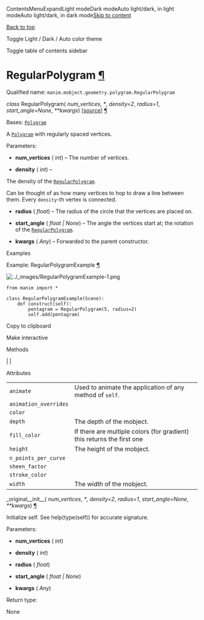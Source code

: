 ContentsMenuExpandLight modeDark modeAuto light/dark, in light modeAuto light/dark, in dark mode[Skip to content](https://docs.manim.community/en/stable/reference/manim.mobject.geometry.polygram.RegularPolygram.html#furo-main-content)

[Back to top](https://docs.manim.community/en/stable/reference/manim.mobject.geometry.polygram.RegularPolygram.html#)

Toggle Light / Dark / Auto color theme

Toggle table of contents sidebar

# RegularPolygram [¶](https://docs.manim.community/en/stable/reference/manim.mobject.geometry.polygram.RegularPolygram.html\#regularpolygram "Link to this heading")

Qualified name: `manim.mobject.geometry.polygram.RegularPolygram`

_class_ RegularPolygram( _num\_vertices_, _\*_, _density=2_, _radius=1_, _start\_angle=None_, _\*\*kwargs_) [\[source\]](https://docs.manim.community/en/stable/_modules/manim/mobject/geometry/polygram.html#RegularPolygram) [¶](https://docs.manim.community/en/stable/reference/manim.mobject.geometry.polygram.RegularPolygram.html#manim.mobject.geometry.polygram.RegularPolygram "Link to this definition")

Bases: [`Polygram`](https://docs.manim.community/en/stable/reference/manim.mobject.geometry.polygram.Polygram.html#manim.mobject.geometry.polygram.Polygram "manim.mobject.geometry.polygram.Polygram")

A [`Polygram`](https://docs.manim.community/en/stable/reference/manim.mobject.geometry.polygram.Polygram.html#manim.mobject.geometry.polygram.Polygram "manim.mobject.geometry.polygram.Polygram") with regularly spaced vertices.

Parameters:

- **num\_vertices** ( _int_) – The number of vertices.

- **density** ( _int_) –

The density of the [`RegularPolygram`](https://docs.manim.community/en/stable/reference/manim.mobject.geometry.polygram.RegularPolygram.html#manim.mobject.geometry.polygram.RegularPolygram "manim.mobject.geometry.polygram.RegularPolygram").

Can be thought of as how many vertices to hop
to draw a line between them. Every `density`-th
vertex is connected.

- **radius** ( _float_) – The radius of the circle that the vertices are placed on.

- **start\_angle** ( _float_ _\|_ _None_) – The angle the vertices start at; the rotation of
the [`RegularPolygram`](https://docs.manim.community/en/stable/reference/manim.mobject.geometry.polygram.RegularPolygram.html#manim.mobject.geometry.polygram.RegularPolygram "manim.mobject.geometry.polygram.RegularPolygram").

- **kwargs** ( _Any_) – Forwarded to the parent constructor.


Examples

Example: RegularPolygramExample [¶](https://docs.manim.community/en/stable/reference/manim.mobject.geometry.polygram.RegularPolygram.html#regularpolygramexample)

![../_images/RegularPolygramExample-1.png](https://docs.manim.community/en/stable/_images/RegularPolygramExample-1.png)

```
from manim import *

class RegularPolygramExample(Scene):
    def construct(self):
        pentagram = RegularPolygram(5, radius=2)
        self.add(pentagram)

```

Copy to clipboard

Make interactive

Methods

|
|

Attributes

|     |     |
| --- | --- |
| `animate` | Used to animate the application of any method of `self`. |
| `animation_overrides` |  |
| `color` |  |
| `depth` | The depth of the mobject. |
| `fill_color` | If there are multiple colors (for gradient) this returns the first one |
| `height` | The height of the mobject. |
| `n_points_per_curve` |  |
| `sheen_factor` |  |
| `stroke_color` |  |
| `width` | The width of the mobject. |

\_original\_\_init\_\_( _num\_vertices_, _\*_, _density=2_, _radius=1_, _start\_angle=None_, _\*\*kwargs_) [¶](https://docs.manim.community/en/stable/reference/manim.mobject.geometry.polygram.RegularPolygram.html#manim.mobject.geometry.polygram.RegularPolygram._original__init__ "Link to this definition")

Initialize self. See help(type(self)) for accurate signature.

Parameters:

- **num\_vertices** ( _int_)

- **density** ( _int_)

- **radius** ( _float_)

- **start\_angle** ( _float_ _\|_ _None_)

- **kwargs** ( _Any_)


Return type:

None